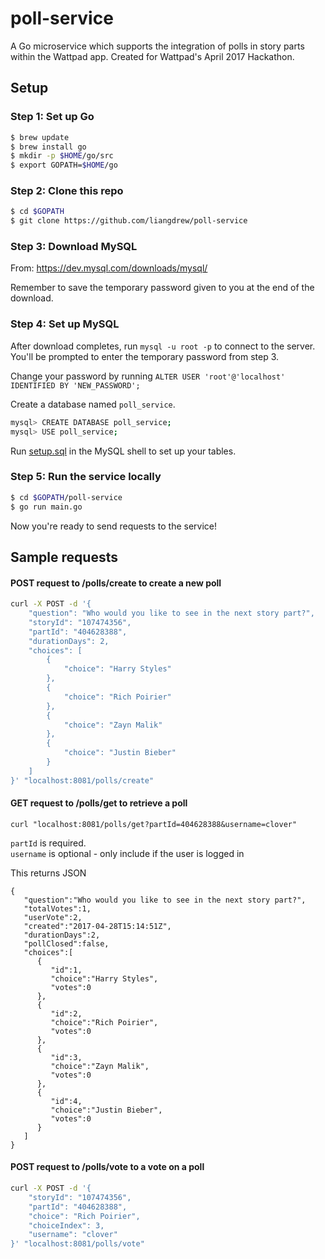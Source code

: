 # poll-service

A Go microservice which supports the integration of polls in story parts within the Wattpad app. Created for Wattpad's April 2017 Hackathon.

## Setup

### Step 1: Set up Go

```bash
$ brew update
$ brew install go
$ mkdir -p $HOME/go/src
$ export GOPATH=$HOME/go
```

### Step 2: Clone this repo
```bash
$ cd $GOPATH
$ git clone https://github.com/liangdrew/poll-service
```

### Step 3: Download MySQL

From: https://dev.mysql.com/downloads/mysql/

Remember to save the temporary password given to you at the end of the download.

### Step 4: Set up MySQL

After download completes, run `mysql -u root -p` to connect to the server.\
You'll be prompted to enter the temporary password from step 3.

Change your password by running `ALTER USER 'root'@'localhost' IDENTIFIED BY 'NEW_PASSWORD';`

Create a database named `poll_service`.

```bash
mysql> CREATE DATABASE poll_service;
mysql> USE poll_service;
```

Run [setup.sql](https://github.com/liangdrew/poll-service/blob/master/db/sql/setup.sql) in the MySQL shell to set up your tables.

### Step 5: Run the service locally

```bash
$ cd $GOPATH/poll-service
$ go run main.go
```

Now you're ready to send requests to the service!

## Sample requests

#### POST request to /polls/create to create a new poll

```bash
curl -X POST -d '{
    "question": "Who would you like to see in the next story part?",
    "storyId": "107474356",
    "partId": "404628388",
    "durationDays": 2,
    "choices": [
        {
            "choice": "Harry Styles"
        },
        {
            "choice": "Rich Poirier"
        },
        {
            "choice": "Zayn Malik"
        },
        {
            "choice": "Justin Bieber"
        }
    ]
}' "localhost:8081/polls/create"
```

#### GET request to /polls/get to retrieve a poll

`curl "localhost:8081/polls/get?partId=404628388&username=clover"`

`partId` is required.\
`username` is optional - only include if the user is logged in

This returns JSON

```
{  
   "question":"Who would you like to see in the next story part?",
   "totalVotes":1,
   "userVote":2,
   "created":"2017-04-28T15:14:51Z",
   "durationDays":2,
   "pollClosed":false,
   "choices":[  
      {  
         "id":1,
         "choice":"Harry Styles",
         "votes":0
      },
      {  
         "id":2,
         "choice":"Rich Poirier",
         "votes":0
      },
      {  
         "id":3,
         "choice":"Zayn Malik",
         "votes":0
      },
      {  
         "id":4,
         "choice":"Justin Bieber",
         "votes":0
      }
   ]
}

```

#### POST request to /polls/vote to a vote on a poll

```bash
curl -X POST -d '{
    "storyId": "107474356",            
    "partId": "404628388",              
    "choice": "Rich Poirier",          
    "choiceIndex": 3,                       
    "username": "clover"                 
}' "localhost:8081/polls/vote"
```
